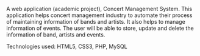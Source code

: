 A web application (academic project), Concert Management System.
This application helps concert management industry to automate their process of maintaining information of bands and artists. 
It also helps to manage information of events.
The user will be able to store, update and delete the information of band, artists and events.

Technologies used: HTML5, CSS3, PHP, MySQL
